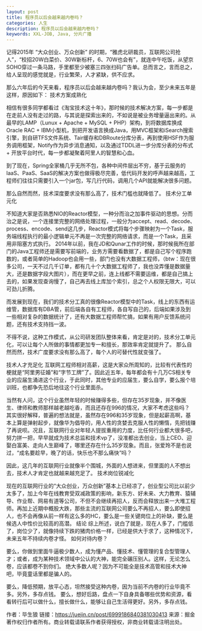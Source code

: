 ```yaml
---
layout: post
title: 程序员以后会越来越内卷吗？
categories: 人生
description: 程序员以后会越来越内卷吗？
keywords: XXL-JOB, Java, 分片广播
---
```

记得2015年 “大众创业、万众创新” 的时期，“雅虎北研裁员，互联网公司抢人”，“校招20W白菜价、30W新标杆，6、70W也会有”，就连中午吃饭，从望京SOHO穿过一条马路，手里都至少被塞三四张扫码广告单。总而言之，言而总之，给人呈现的感觉就是，行业繁荣，人才紧缺，供不应求。

那么六年后的今天来看，程序员以后会越来越内卷吗？我认为会，至少未来五年是这样，原因如下：
技术方案成熟化

相信有很多同学都看过《淘宝技术这十年》，那时候的技术解决方案，每一步都是在走前人没有走过的路，与其说是探索出来的，不如说是被业务增量逼出来的。从最早的LAMP（Lunux + Apache + MySQL + PHP）架构，到将数据库换成Oracle RAC + IBM小型机，到把开发语言换成Java，用MVC框架和iSearch搜索引擎，到自研TFS文件系统、Tair缓存和DBRoute分库分表，再到使用HSF作为服务调用框架，Notify作为异步消息通知，以及通过TDDL进一步分库分表的分布式 + 开放平台时代，每一步都凝聚着阿里人的智慧和心血。

到了现在，Spring全家桶几乎无所不包，各种中间件层出不穷，基于云服务的IaaS、PaaS、SaaS的解决方案也做得极尽完善，低代码开发的呼声越来越高，工程师们往往只需要引入一个jar包，写几行代码，调用几个API就能解决很多问题。

那么自然而然，技术深度要求没有那么高了，技术门槛也就降低了。
技术分工单元化

不知道大家是否熟悉NIO的Reactor模型，一种分而治之加事件驱动的思想。分而治之是说，一个连接里完整的网络处理过程，一般分为accept、read、decode、process、encode、send这几步，Reactor模式将每个步骤映射为一个Task，服务端线程执行的最小逻辑单元不再是一次完整的网络请求，而是一个Task，且采用非阻塞方式执行。
2014年以前，我在JD和Qunar工作的时候，那时候我所在部门的Java工程师还是需要写前端的，业务方需要看数据了，都是自己写个程序跑数的，或者简单的Hadoop也会用一些，部门也没有大数据工程师，（btw：现在很多公司，一天不过几千订单，都有几十个大数据工程师了，我也没弄懂是数据量大，还是数据字段大图片），而在更早之前，连上线都不需要运维，都是自己搞上去的，如果发现查询慢了，自己再去线上库加个索引，总之个人权限无限大，可以可劲儿折腾。

而发展到现在，我们的技术分工真的很像Reactor模型中的Task，线上的东西有运维管，数据库有DBA管，前后端各自有工程师，各自写自己的，后端如果涉及到一些相对复杂的数据统计了，还有大数据工程师帮忙搞，如果有用户反馈系统问题，还有技术支持挡一波。

不得不说，这种工作模式，从公司研发团队整体来看，肯定是对的，技术分工单元化，可以让每个人所做的事情都更加专一和擅长，那效率肯定就提升了。
那么自然而然，技术广度要求没有那么高了，每个人的可替代性就变强了。

技术人才充足化
互联网工程师相对高薪，这是大家众所周知的，比较有代表性的梗就是“阿里男征婚”和“字节工牌”了。因此近五年，每年都会有十几万CS相关专业的应届生涌进这个行业，于此同时，其他专业的应届生，要么自学，要么报个培训班，也都争先恐后地往这个行业里面杀。

当然有人问，这个行业虽然年轻的时候赚得多些，但存在35岁现象，并不像医生、律师和教师那样越老越吃香，而且还存在996的情况，大家不考虑这些吗？
其实很好解释，普遍的想法就是，虽然存在996和35岁现象，但是起薪高啊，基本上算是弹射起步，就像华为倡导的，用人性的贪婪去克服人性的懒惰，先把钱赚了再说呗。况且，互联网行业对年轻人提拔重用的力度，比任何行业都大很多吧，努力拼一把，早早就成为技术总监和技术vp了，没准都出去创业，当上CEO、迎娶白富美、走向人生巅峰了，哪里还存在什么35岁现象。而且，张爱玲不是也说过，“成名要趁早，晚了的话，快乐也不那么痛快”吗？

因此，这几年的互联网行业就像半个围城，外面的人想进来，但里面的人不想出去，技术人才肯定也就越来越充足了。
技术岗位锐减化

现在的互联网行业的“大众创业，万众创新”基本上已经凉了，创业型公司比以前少太多了，加上今年在线教育受双减政策的影响，新东方、好未来、大力教育、猿辅导、作业帮、网易有道等公司，不但不会继续再招人，反而会释放出来一大堆工程师。再加上近期中概股大跌，那些主流的互联网公司要么不再招人，要么即使招人，也不会再像从前一样有这么多的HC，要么是一些关键岗位上的补缺，要么是候选人中性价比较高的高潜。
结论
综上所述，说白了就是，现在人多了，门槛低了，岗位少了，就像持续下跌的猪肉价格一样，已经是供大于求了，这种情况下，未来五年不持续内卷才怪。
如何对待内卷？

要么，你做到里面牛逼极少数人，成为懂产品、懂技术、懂管理的复合型管理人才；或者，成为某种技术领域中公认的大神，能完全碾压别人。这样，无论怎么卷，应该都卷不到你们。
绝大多数人呢？因为不可能全是技术高管和技术大神吧，毕竟童话里都是骗人的。

要么，降低预期，放平心态，坦然接受这种内卷，因为当前不内卷的行业毕竟不多。另外，多存点钱。
要么，想好后路，盘点一下自身具备哪些优势和资源，看看转行后可以做什么，擅长做什么，能够让自己生活得更好。另外，多存点钱。 

作者：毕生狼
链接：https://juejin.cn/post/6999186840381030413
来源：掘金
著作权归作者所有。商业转载请联系作者获得授权，非商业转载请注明出处。
